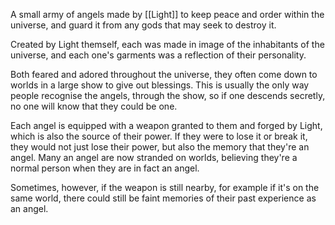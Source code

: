 A small army of angels made by [[Light]] to keep peace and order within the universe, and guard it from any gods that may seek to destroy it.

Created by Light themself, each was made in image of the inhabitants of the universe, and each one's garments was a reflection of their personality.

Both feared and adored throughout the universe, they often come down to worlds in a large show to give out blessings. This is usually the only way people recognise the angels, through the show, so if one descends secretly, no one will know that they could be one.

Each angel is equipped with a weapon granted to them and forged by Light, which is also the source of their power. If they were to lose it or break it, they would not just lose their power, but also the memory that they're an angel. Many an angel are now stranded on worlds, believing they're a normal person when they are in fact an angel.

Sometimes, however, if the weapon is still nearby, for example if it's on the same world, there could still be faint memories of their past experience as an angel.